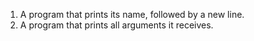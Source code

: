 1. A program that prints its name, followed by a new line.
2. A program that prints all arguments it receives.
